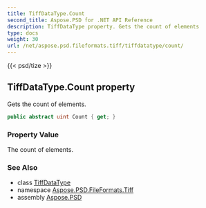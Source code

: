 ```yaml
---
title: TiffDataType.Count
second_title: Aspose.PSD for .NET API Reference
description: TiffDataType property. Gets the count of elements
type: docs
weight: 30
url: /net/aspose.psd.fileformats.tiff/tiffdatatype/count/
---
```

{{< psd/tize >}}
## TiffDataType.Count property

Gets the count of elements.

```csharp
public abstract uint Count { get; }
```

### Property Value

The count of elements.

### See Also

* class [TiffDataType](../)
* namespace [Aspose.PSD.FileFormats.Tiff](../../tiffdatatype/)
* assembly [Aspose.PSD](../../../)


